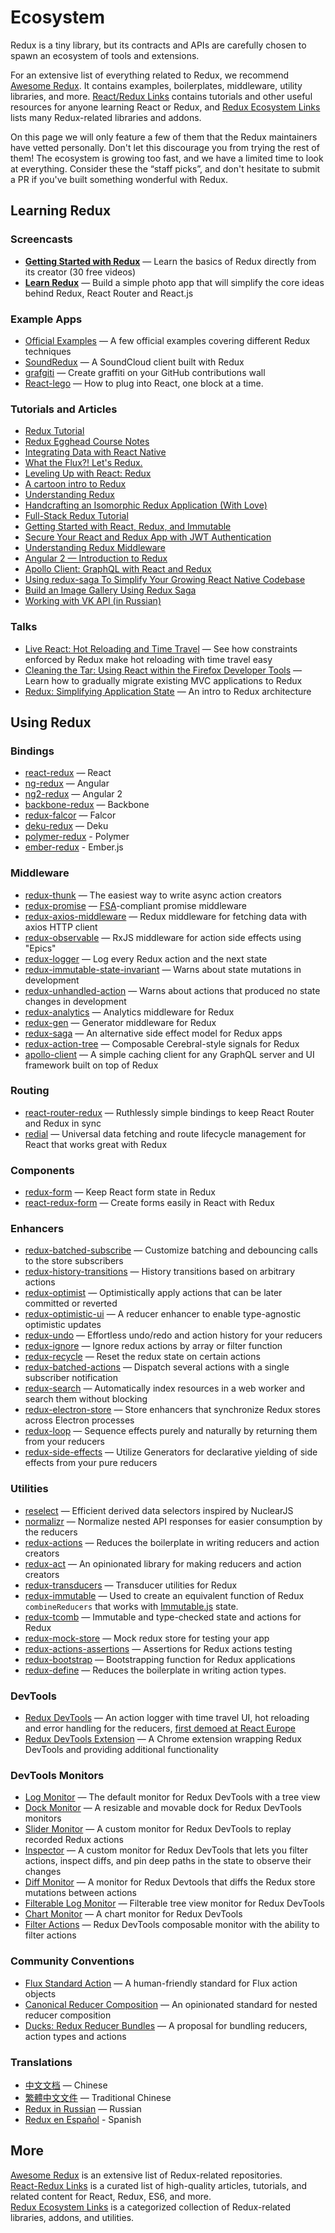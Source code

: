 # Ecosystem

Redux is a tiny library, but its contracts and APIs are carefully chosen to spawn an ecosystem of tools and extensions.

For an extensive list of everything related to Redux, we recommend [Awesome Redux](https://github.com/xgrommx/awesome-redux). It contains examples, boilerplates, middleware, utility libraries, and more. [React/Redux Links](https://github.com/markerikson/react-redux-links) contains tutorials and other useful resources for anyone learning React or Redux, and [Redux Ecosystem Links](https://github.com/markerikson/redux-ecosystem-links) lists many Redux-related libraries and addons.

On this page we will only feature a few of them that the Redux maintainers have vetted personally. Don't let this discourage you from trying the rest of them! The ecosystem is growing too fast, and we have a limited time to look at everything. Consider these the “staff picks”, and don't hesitate to submit a PR if you've built something wonderful with Redux.

## Learning Redux

### Screencasts

* **[Getting Started with Redux](https://egghead.io/series/getting-started-with-redux)** — Learn the basics of Redux directly from its creator (30 free videos)
* **[Learn Redux](https://learnredux.com)** — Build a simple photo app that will simplify the core ideas behind Redux, React Router and React.js

### Example Apps

* [Official Examples](Examples.md) — A few official examples covering different Redux techniques
* [SoundRedux](https://github.com/andrewngu/sound-redux) — A SoundCloud client built with Redux
* [grafgiti](https://github.com/mohebifar/grafgiti) — Create graffiti on your GitHub contributions wall
* [React-lego](https://github.com/peter-mouland/react-lego) — How to plug into React, one block at a time.

### Tutorials and Articles

* [Redux Tutorial](https://github.com/happypoulp/redux-tutorial)
* [Redux Egghead Course Notes](https://github.com/tayiorbeii/egghead.io_redux_course_notes)
* [Integrating Data with React Native](http://makeitopen.com/tutorials/building-the-f8-app/data/)
* [What the Flux?! Let's Redux.](https://blog.andyet.com/2015/08/06/what-the-flux-lets-redux)
* [Leveling Up with React: Redux](https://css-tricks.com/learning-react-redux/)
* [A cartoon intro to Redux](https://code-cartoons.com/a-cartoon-intro-to-redux-3afb775501a6)
* [Understanding Redux](http://www.youhavetolearncomputers.com/blog/2015/9/15/a-conceptual-overview-of-redux-or-how-i-fell-in-love-with-a-javascript-state-container)
* [Handcrafting an Isomorphic Redux Application (With Love)](https://medium.com/@bananaoomarang/handcrafting-an-isomorphic-redux-application-with-love-40ada4468af4)
* [Full-Stack Redux Tutorial](http://teropa.info/blog/2015/09/10/full-stack-redux-tutorial.html)
* [Getting Started with React, Redux, and Immutable](http://www.theodo.fr/blog/2016/03/getting-started-with-react-redux-and-immutable-a-test-driven-tutorial-part-2/)
* [Secure Your React and Redux App with JWT Authentication](https://auth0.com/blog/2016/01/04/secure-your-react-and-redux-app-with-jwt-authentication/)
* [Understanding Redux Middleware](https://medium.com/@meagle/understanding-87566abcfb7a)
* [Angular 2 — Introduction to Redux](https://medium.com/google-developer-experts/angular-2-introduction-to-redux-1cf18af27e6e)
* [Apollo Client: GraphQL with React and Redux](https://medium.com/apollo-stack/apollo-client-graphql-with-react-and-redux-49b35d0f2641)
* [Using redux-saga To Simplify Your Growing React Native Codebase](https://shift.infinite.red/using-redux-saga-to-simplify-your-growing-react-native-codebase-2b8036f650de)
* [Build an Image Gallery Using Redux Saga](http://joelhooks.com/blog/2016/03/20/build-an-image-gallery-using-redux-saga)
* [Working with VK API (in Russian)](https://www.gitbook.com/book/maxfarseer/redux-course-ru/details)

### Talks

* [Live React: Hot Reloading and Time Travel](http://youtube.com/watch?v=xsSnOQynTHs) — See how constraints enforced by Redux make hot reloading with time travel easy
* [Cleaning the Tar: Using React within the Firefox Developer Tools](https://www.youtube.com/watch?v=qUlRpybs7_c) — Learn how to gradually migrate existing MVC applications to Redux
* [Redux: Simplifying Application State](https://www.youtube.com/watch?v=okdC5gcD-dM) — An intro to Redux architecture

## Using Redux

### Bindings

* [react-redux](https://github.com/gaearon/react-redux) — React
* [ng-redux](https://github.com/wbuchwalter/ng-redux) — Angular
* [ng2-redux](https://github.com/wbuchwalter/ng2-redux) — Angular 2
* [backbone-redux](https://github.com/redbooth/backbone-redux) — Backbone
* [redux-falcor](https://github.com/ekosz/redux-falcor) — Falcor
* [deku-redux](https://github.com/troch/deku-redux) — Deku
* [polymer-redux](https://github.com/tur-nr/polymer-redux) - Polymer
* [ember-redux](https://github.com/toranb/ember-redux) - Ember.js

### Middleware

* [redux-thunk](http://github.com/gaearon/redux-thunk) — The easiest way to write async action creators
* [redux-promise](https://github.com/acdlite/redux-promise) — [FSA](https://github.com/acdlite/flux-standard-action)-compliant promise middleware
* [redux-axios-middleware](https://github.com/svrcekmichal/redux-axios-middleware) — Redux middleware for fetching data with axios HTTP client
* [redux-observable](https://github.com/redux-observable/redux-observable/) — RxJS middleware for action side effects using "Epics"
* [redux-logger](https://github.com/fcomb/redux-logger) — Log every Redux action and the next state
* [redux-immutable-state-invariant](https://github.com/leoasis/redux-immutable-state-invariant) — Warns about state mutations in development
* [redux-unhandled-action](https://github.com/socialtables/redux-unhandled-action) — Warns about actions that produced no state changes in development
* [redux-analytics](https://github.com/markdalgleish/redux-analytics) — Analytics middleware for Redux
* [redux-gen](https://github.com/weo-edu/redux-gen) — Generator middleware for Redux
* [redux-saga](https://github.com/yelouafi/redux-saga) — An alternative side effect model for Redux apps
* [redux-action-tree](https://github.com/cerebral/redux-action-tree) — Composable Cerebral-style signals for Redux
* [apollo-client](https://github.com/apollostack/apollo-client) — A simple caching client for any GraphQL server and UI framework built on top of Redux

### Routing

* [react-router-redux](https://github.com/reactjs/react-router-redux) — Ruthlessly simple bindings to keep React Router and Redux in sync
* [redial](https://github.com/markdalgleish/redial) — Universal data fetching and route lifecycle management for React that works great with Redux

### Components

* [redux-form](https://github.com/erikras/redux-form) — Keep React form state in Redux
* [react-redux-form](https://github.com/davidkpiano/react-redux-form) — Create forms easily in React with Redux

### Enhancers

* [redux-batched-subscribe](https://github.com/tappleby/redux-batched-subscribe) — Customize batching and debouncing calls to the store subscribers
* [redux-history-transitions](https://github.com/johanneslumpe/redux-history-transitions) — History transitions based on arbitrary actions
* [redux-optimist](https://github.com/ForbesLindesay/redux-optimist) — Optimistically apply actions that can be later committed or reverted
* [redux-optimistic-ui](https://github.com/mattkrick/redux-optimistic-ui) — A reducer enhancer to enable type-agnostic optimistic updates
* [redux-undo](https://github.com/omnidan/redux-undo) — Effortless undo/redo and action history for your reducers
* [redux-ignore](https://github.com/omnidan/redux-ignore) — Ignore redux actions by array or filter function
* [redux-recycle](https://github.com/omnidan/redux-recycle) — Reset the redux state on certain actions
* [redux-batched-actions](https://github.com/tshelburne/redux-batched-actions) — Dispatch several actions with a single subscriber notification
* [redux-search](https://github.com/treasure-data/redux-search) — Automatically index resources in a web worker and search them without blocking
* [redux-electron-store](https://github.com/samiskin/redux-electron-store) — Store enhancers that synchronize Redux stores across Electron processes
* [redux-loop](https://github.com/raisemarketplace/redux-loop) — Sequence effects purely and naturally by returning them from your reducers
* [redux-side-effects](https://github.com/salsita/redux-side-effects) — Utilize Generators for declarative yielding of side effects from your pure reducers

### Utilities

* [reselect](https://github.com/faassen/reselect) — Efficient derived data selectors inspired by NuclearJS
* [normalizr](https://github.com/gaearon/normalizr) — Normalize nested API responses for easier consumption by the reducers
* [redux-actions](https://github.com/acdlite/redux-actions) — Reduces the boilerplate in writing reducers and action creators
* [redux-act](https://github.com/pauldijou/redux-act) — An opinionated library for making reducers and action creators
* [redux-transducers](https://github.com/acdlite/redux-transducers) — Transducer utilities for Redux
* [redux-immutable](https://github.com/gajus/redux-immutable) — Used to create an equivalent function of Redux `combineReducers` that works with [Immutable.js](https://facebook.github.io/immutable-js/) state.
* [redux-tcomb](https://github.com/gcanti/redux-tcomb) — Immutable and type-checked state and actions for Redux
* [redux-mock-store](https://github.com/arnaudbenard/redux-mock-store) — Mock redux store for testing your app
* [redux-actions-assertions](https://github.com/dmitry-zaets/redux-actions-assertions) — Assertions for Redux actions testing
* [redux-bootstrap](https://github.com/remojansen/redux-bootstrap) — Bootstrapping function for Redux applications
* [redux-define](https://github.com/smeijer/redux-define) — Reduces the boilerplate in writing action types.

### DevTools

* [Redux DevTools](http://github.com/gaearon/redux-devtools) — An action logger with time travel UI, hot reloading and error handling for the reducers, [first demoed at React Europe](https://www.youtube.com/watch?v=xsSnOQynTHs)
* [Redux DevTools Extension](https://github.com/zalmoxisus/redux-devtools-extension) — A Chrome extension wrapping Redux DevTools and providing additional functionality

### DevTools Monitors

* [Log Monitor](https://github.com/gaearon/redux-devtools-log-monitor) — The default monitor for Redux DevTools with a tree view
* [Dock Monitor](https://github.com/gaearon/redux-devtools-dock-monitor) — A resizable and movable dock for Redux DevTools monitors
* [Slider Monitor](https://github.com/calesce/redux-slider-monitor) — A custom monitor for Redux DevTools to replay recorded Redux actions
* [Inspector](https://github.com/alexkuz/redux-devtools-inspector) — A custom monitor for Redux DevTools that lets you filter actions, inspect diffs, and pin deep paths in the state to observe their changes
* [Diff Monitor](https://github.com/whetstone/redux-devtools-diff-monitor) — A monitor for Redux Devtools that diffs the Redux store mutations between actions
* [Filterable Log Monitor](https://github.com/bvaughn/redux-devtools-filterable-log-monitor/) — Filterable tree view monitor for Redux DevTools
* [Chart Monitor](https://github.com/romseguy/redux-devtools-chart-monitor) — A chart monitor for Redux DevTools
* [Filter Actions](https://github.com/zalmoxisus/redux-devtools-filter-actions) — Redux DevTools composable monitor with the ability to filter actions


### Community Conventions

* [Flux Standard Action](https://github.com/acdlite/flux-standard-action) — A human-friendly standard for Flux action objects
* [Canonical Reducer Composition](https://github.com/gajus/canonical-reducer-composition) — An opinionated standard for nested reducer composition
* [Ducks: Redux Reducer Bundles](https://github.com/erikras/ducks-modular-redux) — A proposal for bundling reducers, action types and actions

### Translations

* [中文文档](http://camsong.github.io/redux-in-chinese/) — Chinese
* [繁體中文文件](https://github.com/chentsulin/redux) — Traditional Chinese
* [Redux in Russian](https://github.com/rajdee/redux-in-russian) — Russian
* [Redux en Español](http://es.redux.js.org/) - Spanish

## More

[Awesome Redux](https://github.com/xgrommx/awesome-redux) is an extensive list of Redux-related repositories.  
[React-Redux Links](https://github.com/markerikson/react-redux-links) is a curated list of high-quality articles, tutorials, and related content for React, Redux, ES6, and more.  
[Redux Ecosystem Links](https://github.com/markerikson/redux-ecosystem-links) is a categorized collection of Redux-related libraries, addons, and utilities.
